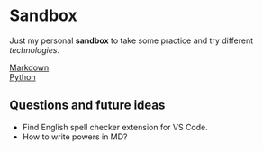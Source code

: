# Sandbox

Just my personal **sandbox** to take some practice and try different *technologies*.

[Markdown](https://github.com/anthonysavchenko/sandbox/blob/master/md/md.md)  
[Python](https://github.com/anthonysavchenko/sandbox/blob/master/python/python.md)

## Questions and future ideas
* Find English spell checker extension for VS Code.
* How to write powers in MD?